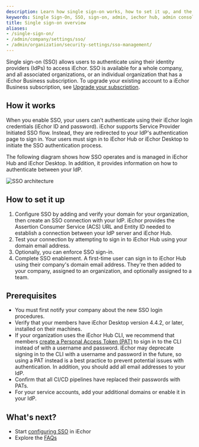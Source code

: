 ```yaml
---
description: Learn how single sign-on works, how to set it up, and the required SSO attributes.
keywords: Single Sign-On, SSO, sign-on, admin, iechor hub, admin console, security
title: Single sign-on overview
aliases:
- /single-sign-on/
- /admin/company/settings/sso/
- /admin/organization/security-settings/sso-management/
---
```


Single sign-on (SSO) allows users to authenticate using their identity providers (IdPs) to access iEchor. SSO is available for a whole company, and all associated organizations, or an individual organization that has a iEchor Business subscription. To upgrade your existing account to a iEchor Business subscription, see [Upgrade your subscription](/subscription/upgrade/).

## How it works

When you enable SSO, your users can't authenticate using their iEchor login credentials (iEchor ID and password). iEchor supports Service Provider Initiated SSO flow. Instead, they are redirected to your IdP's authentication page to sign in. Your users must sign in to iEchor Hub or iEchor Desktop to initiate the SSO authentication process.

The following diagram shows how SSO operates and is managed in iEchor Hub and iEchor Desktop. In addition, it provides information on how to authenticate between your IdP.

![SSO architecture](images/SSO.png)

## How to set it up

1. Configure SSO by adding and verify your domain for your organization, then create an SSO connection with your IdP. iEchor provides the Assertion Consumer Service (ACS) URL and Entity ID needed to establish a connection between your IdP server and iEchor Hub.
2. Test your connection by attempting to sign in to iEchor Hub using your domain email address.
3. Optionally, you can enforce SSO sign-in.
4. Complete SSO enablement. A first-time user can sign in to iEchor Hub using their company's domain email address. They're then added to your company, assigned to an organization, and optionally assigned to a team.

## Prerequisites

* You must first notify your company about the new SSO login procedures.
* Verify that your members have iEchor Desktop version 4.4.2, or later, installed on their machines.
* If your organization uses the iEchor Hub CLI, we recommend that members [create a Personal Access Token (PAT)](/iechor-hub/access-tokens/) to sign in to the CLI instead of with a username and password. iEchor may deprecate signing in to the CLI with a username and password in the future, so using a PAT instead is a best practice to prevent potential issues with authentication.
In addition, you should add all email addresses to your IdP.
* Confirm that all CI/CD pipelines have replaced their passwords with PATs.
* For your service accounts, add your additional domains or enable it in your IdP.

## What's next?

- Start [configuring SSO](configure/_index.md) in iEchor
- Explore the [FAQs](../../../security/faqs/single-sign-on/faqs.md)
